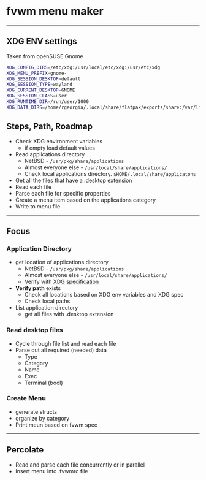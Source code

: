 # fvwm menu maker

---

## XDG ENV settings

Taken from openSUSE Gnome

```bash
XDG_CONFIG_DIRS=/etc/xdg:/usr/local/etc/xdg:/usr/etc/xdg
XDG_MENU_PREFIX=gnome-
XDG_SESSION_DESKTOP=default
XDG_SESSION_TYPE=wayland
XDG_CURRENT_DESKTOP=GNOME
XDG_SESSION_CLASS=user
XDG_RUNTIME_DIR=/run/user/1000
XDG_DATA_DIRS=/home/rgeorgia/.local/share/flatpak/exports/share:/var/lib/flatpak/exports/share:/usr/local/share/:/usr/share/
```

## Steps, Path, Roadmap

- Check XDG environment variables
  - if empty load default values
- Read applications directory
  - NetBSD - `/usr/pkg/share/applications`
  - Almost everyone else - `/usr/local/share/applications/`
  - Check local applications directory. `$HOME/.local/share/applicatons`
- Get all the files that have a .desktop extension
- Read each file
- Parse each file for specific properties
- Create a menu item based on the applications category
- Write to menu file

---

## Focus

### Application Directory

- get location of applications directory
  - NetBSD - `/usr/pkg/share/applications`
  - Almost everyone else - `/usr/local/share/applications/`
  - Verify with [XDG specification](https://specifications.freedesktop.org/basedir-spec/basedir-spec-latest.html)
- **Verify path** exists
  - Check all locations based on XDG env variables and XDG spec
  - Check local paths
- List application directory
  - get all files with .desktop extension

### Read desktop files

- Cycle through file list and read each file
- Parse out all required (needed) data
  - Type
  - Category
  - Name
  - Exec
  - Terminal (bool)

### Create Menu

- generate structs
- organize by category
- Print meun based on fvwm spec

---

## Percolate

- Read and parse each file concurrently or in parallel
- Insert menu into .fvwmrc file
